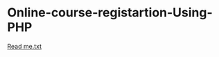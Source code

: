 # Online-course-registartion-Using-PHP
[Read me.txt](https://github.com/user-attachments/files/16228205/Read.me.txt)
